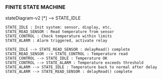 ### FINITE STATE MACHINE


stateDiagram-v2
    [*] --> STATE_IDLE

    STATE_IDLE : Init system: sensor, display, etc.
    STATE_READ_SENSOR : Read temperature from sensor
    STATE_CONTROL : Check temperature within limits
    STATE_ALARM : Alarm triggered, activate relay

    STATE_IDLE --> STATE_READ_SENSOR : delayRead() complete
    STATE_READ_SENSOR --> STATE_CONTROL : Temperature read
    STATE_CONTROL --> STATE_IDLE : Temperature OK
    STATE_CONTROL --> STATE_ALARM : Temperature exceeds threshold
    STATE_ALARM --> STATE_IDLE : Temperature back to normal after delay
    STATE_ALARM --> STATE_READ_SENSOR : delayRead() complete

